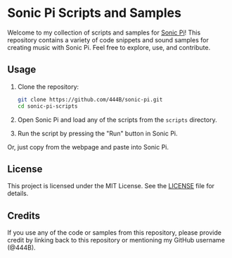 # Sonic Pi Scripts and Samples

Welcome to my collection of scripts and samples for [Sonic Pi](https://sonic-pi.net/)! This repository contains a variety of code snippets and sound samples for creating music with Sonic Pi. Feel free to explore, use, and contribute.  

## Usage
1. Clone the repository:
    ```bash
    git clone https://github.com/444B/sonic-pi.git
    cd sonic-pi-scripts
    ```

2. Open Sonic Pi and load any of the scripts from the `scripts` directory.  

3. Run the script by pressing the "Run" button in Sonic Pi.  

Or, just copy from the webpage and paste into Sonic Pi.  

## License
This project is licensed under the MIT License. See the [LICENSE](LICENSE) file for details.

## Credits
If you use any of the code or samples from this repository, please provide credit by linking back to this repository or mentioning my GitHub username (@444B).
